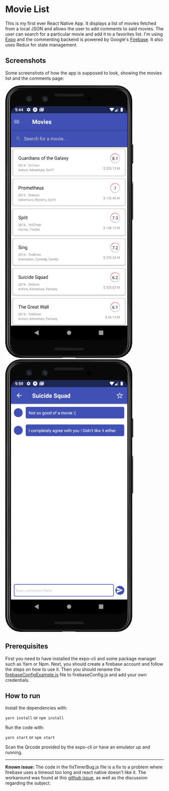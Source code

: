 # Movie List

This is my first ever React Native App. It displays a list of movies fetched from a local JSON and allows the user to add comments to said movies. The user can search for a particular movie and add it to a favorites list.
I'm using [Expo](https://expo.io/) and the commenting backend is powered by Google's [Firebase](https://firebase.google.com/). It also uses Redux for state management.  

## Screenshots

Some screenshots of how the app is supposed to look, showing the movies list and the comments page:

![List](demo/list.png)
![Comments](demo/comments.png)


## Prerequisites

First you need to have installed the expo-cli and some package manager such as Yarn or Npm. Next, you should create a firebase account and follow the steps on how to use it. Then you should rename the [firebaseConfigExample.js](https://github.com/actulio/first-rn-app/blob/master/src/constants/firebaseConfigExample.js) file to firebaseConfig.js and add your own credentials.

## How to run

Install the dependencies with:

`yarn install` or `npm install`

Run the code with: 

`yarn start` or `npm start`

Scan the Qrcode provided by the expo-cli or have an emulator up and running.

---

**Known issue:** The code in the fixTimerBug.js file is a fix to a problem where firebase uses a timeout too long and react native doesn't like it. The workaround was found at this [github issue](https://github.com/facebook/react-native/issues/12981), as well as the discussion regarding the subject. 

